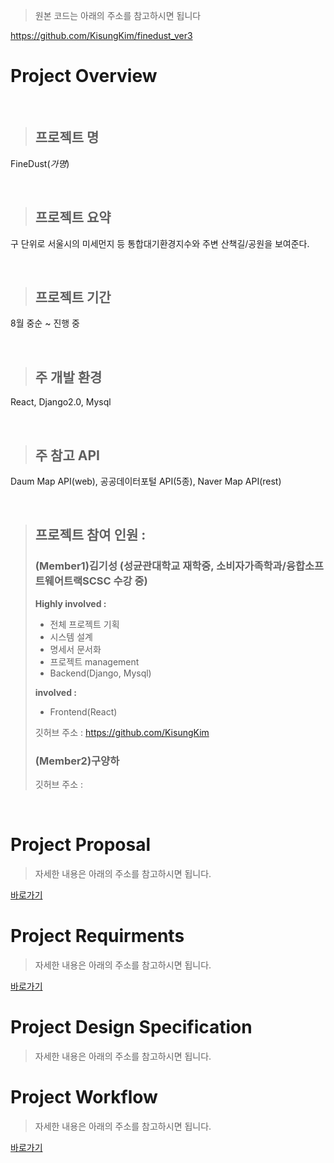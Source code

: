 > 원본 코드는 아래의 주소를 참고하시면 됩니다

https://github.com/KisungKim/finedust_ver3

# Project Overview

<br/>

> ## 프로젝트 명

FineDust(*가명*)

<br/>

> ## 프로젝트 요약

구 단위로 서울시의 미세먼지 등 통합대기환경지수와 주변 산책길/공원을 보여준다. 

<br/>

> ## 프로젝트 기간

8월 중순 ~ 진행 중 

<br/>

> ## 주 개발 환경

React, Django2.0, Mysql

<br/>

> ## 주 참고 API

Daum Map API(web), 공공데이터포털 API(5종), Naver Map API(rest)

<br/>

> ## 프로젝트 참여 인원 : 
> ### (Member1)김기성 (**성균관대학교 재학중, 소비자가족학과/융합소프트웨어트랙SCSC 수강 중**)
>
> **Highly involved :**
>
> - 전체 프로젝트 기획
> - 시스템 설계
> - 명세서 문서화
> - 프로젝트 management
> - Backend(Django, Mysql) 
>
>
> **involved :** 
>
> - Frontend(React)
>
> 깃허브 주소 : https://github.com/KisungKim
>
> ### (Member2)구양하
>
> 깃허브 주소 : 

<br/>

# Project Proposal

> 자세한 내용은 아래의 주소를 참고하시면 됩니다.

[바로가기](https://github.com/KisungKim/project2018_finedust/tree/master/proposal)

# Project Requirments

> 자세한 내용은 아래의 주소를 참고하시면 됩니다.

[바로가기](https://github.com/KisungKim/project2018_finedust/tree/master/requirements)

# Project Design Specification

> 자세한 내용은 아래의 주소를 참고하시면 됩니다.

# Project Workflow

> 자세한 내용은 아래의 주소를 참고하시면 됩니다.

[바로가기](https://github.com/KisungKim/project2018_finedust/tree/master/workflow)


